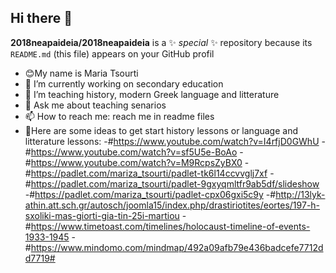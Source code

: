 ## Hi there 👋
**2018neapaideia/2018neapaideia** is a ✨ _special_ ✨ repository because its `README.md` (this file) appears on your GitHub profil
- 😊Μy name is Maria Tsourti
- 🔭 I’m currently working on secondary education
- 🌱 I’m teaching history, modern Greek language and litterature
- 💬 Ask me about teaching senarios
- 📫 How to reach me: reach me in readme files
- 🎇Here are some ideas to get start history lessons or language and litterature lessons: 
-#https://www.youtube.com/watch?v=I4rfjD0GWhU
-#https://www.youtube.com/watch?v=sf5U5e-BoAo
-#https://www.youtube.com/watch?v=M9RcpsZyBX0
-#https://padlet.com/mariza_tsourti/padlet-tk6l14ccvvglj7xf
-#https://padlet.com/mariza_tsourti/padlet-9gxyqmltfr9ab5df/slideshow
-#https://padlet.com/mariza_tsourti/padlet-cpx06gxi5c9y
-#http://13lyk-athin.att.sch.gr/autosch/joomla15/index.php/drastiriotites/eortes/197-h-sxoliki-mas-giorti-gia-tin-25i-martiou
-#https://www.timetoast.com/timelines/holocaust-timeline-of-events-1933-1945
-#https://www.mindomo.com/mindmap/492a09afb79e436badcefe7712dd7719#
